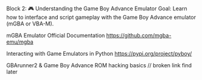 Block 2: 🎮 Understanding the Game Boy Advance Emulator
Goal: Learn how to interface and script gameplay with the Game Boy Advance emulator (mGBA or VBA-M).

mGBA Emulator Official Documentation https://github.com/mgba-emu/mgba 

Interacting with Game Emulators in Python https://pypi.org/project/pyboy/

GBArunner2 & Game Boy Advance ROM hacking basics // broken link find later